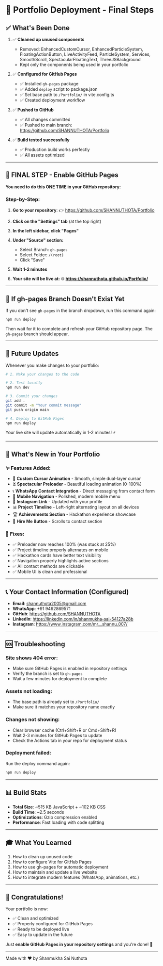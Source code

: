# 🎉 Portfolio Deployment - Final Steps

## ✅ What's Been Done

1. ✅ **Cleaned up unused components**
   - Removed: EnhancedCustomCursor, EnhancedParticleSystem, FloatingActionButton, LiveActivityFeed, ParticleSystem, Services, SmoothScroll, SpectacularFloatingText, ThreeJSBackground
   - Kept only the components being used in your portfolio

2. ✅ **Configured for GitHub Pages**
   - ✅ Installed `gh-pages` package
   - ✅ Added `deploy` script to package.json
   - ✅ Set base path to `/Portfolio/` in vite.config.ts
   - ✅ Created deployment workflow

3. ✅ **Pushed to GitHub**
   - ✅ All changes committed
   - ✅ Pushed to main branch: https://github.com/SHANNUTHOTA/Portfolio

4. ✅ **Build tested successfully**
   - ✅ Production build works perfectly
   - ✅ All assets optimized

---

## 🚀 FINAL STEP - Enable GitHub Pages

**You need to do this ONE TIME in your GitHub repository:**

### Step-by-Step:

1. **Go to your repository**:
   👉 https://github.com/SHANNUTHOTA/Portfolio

2. **Click on the "Settings" tab** (at the top right)

3. **In the left sidebar, click "Pages"**

4. **Under "Source" section:**
   - Select Branch: `gh-pages`
   - Select Folder: `/(root)`
   - Click "Save"

5. **Wait 1-2 minutes**

6. **Your site will be live at:**
   🌐 **https://shannuthota.github.io/Portfolio/**

---

## 📝 If gh-pages Branch Doesn't Exist Yet

If you don't see `gh-pages` in the branch dropdown, run this command again:

```bash
npm run deploy
```

Then wait for it to complete and refresh your GitHub repository page. The `gh-pages` branch should appear.

---

## 🔄 Future Updates

Whenever you make changes to your portfolio:

```bash
# 1. Make your changes to the code

# 2. Test locally
npm run dev

# 3. Commit your changes
git add .
git commit -m "Your commit message"
git push origin main

# 4. Deploy to GitHub Pages
npm run deploy
```

Your live site will update automatically in 1-2 minutes! ⚡

---

## 🎨 What's New in Your Portfolio

### ✨ Features Added:
- 🎯 **Custom Cursor Animation** - Smooth, simple dual-layer cursor
- ⏳ **Spectacular Preloader** - Beautiful loading animation (0-100%)
- 📞 **WhatsApp Contact Integration** - Direct messaging from contact form
- 📱 **Mobile Navigation** - Polished, modern mobile menu
- 🔗 **Instagram Link** - Updated with your profile
- 📊 **Project Timeline** - Left-right alternating layout on all devices
- 🏆 **Achievements Section** - Hackathon experience showcase
- 🎪 **Hire Me Button** - Scrolls to contact section

### 🐛 Fixes:
- ✅ Preloader now reaches 100% (was stuck at 25%)
- ✅ Project timeline properly alternates on mobile
- ✅ Hackathon cards have better text visibility
- ✅ Navigation properly highlights active sections
- ✅ All contact methods are clickable
- ✅ Mobile UI is clean and professional

---

## 📞 Your Contact Information (Configured)

- **Email**: shannuthota2005@gmail.com
- **WhatsApp**: +91 9492869571
- **GitHub**: https://github.com/SHANNUTHOTA
- **LinkedIn**: https://linkedin.com/in/shanmukha-sai-54127a28b
- **Instagram**: https://www.instagram.com/mr__shannu_007/

---

## 🆘 Troubleshooting

### Site shows 404 error:
- Make sure GitHub Pages is enabled in repository settings
- Verify the branch is set to `gh-pages`
- Wait a few minutes for deployment to complete

### Assets not loading:
- The base path is already set to `/Portfolio/`
- Make sure it matches your repository name exactly

### Changes not showing:
- Clear browser cache (Ctrl+Shift+R or Cmd+Shift+R)
- Wait 2-3 minutes for GitHub Pages to update
- Check the Actions tab in your repo for deployment status

### Deployment failed:
Run the deploy command again:
```bash
npm run deploy
```

---

## 📊 Build Stats

- **Total Size**: ~515 KB JavaScript + ~102 KB CSS
- **Build Time**: ~2.5 seconds
- **Optimizations**: Gzip compression enabled
- **Performance**: Fast loading with code splitting

---

## 🎓 What You Learned

1. How to clean up unused code
2. How to configure Vite for GitHub Pages
3. How to use gh-pages for automatic deployment
4. How to maintain and update a live website
5. How to integrate modern features (WhatsApp, animations, etc.)

---

## 🎉 Congratulations!

Your portfolio is now:
- ✅ Clean and optimized
- ✅ Properly configured for GitHub Pages
- ✅ Ready to be deployed live
- ✅ Easy to update in the future

Just **enable GitHub Pages in your repository settings** and you're done! 🚀

---

Made with ❤️ by Shanmukha Sai Nuthota
